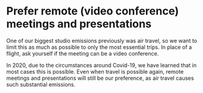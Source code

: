 # Prefer remote (video conference) meetings and presentations

One of our biggest studio emissions previously was air travel, so we want to limit this as much as possible to only the most essential trips. In place of a flight, ask yourself if the meeting can be a video conference. 

In 2020, due to the circumstances around Covid-19, we have learned that in most cases this is possible. Even when travel is possible again, remote meetings and presentations will still be our preference, as air travel causes such substantial emissions.
